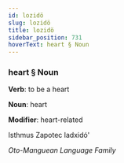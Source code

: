 ```yaml
---
id: lozidö
slug: lozidö
title: lozidö
sidebar_position: 731
hoverText: heart § Noun
---
```


### heart § Noun

**Verb**: to be a heart

**Noun**: heart

**Modifier**: heart-related

Isthmus Zapotec ladxidó' 

*Oto-Manguean Language Family*